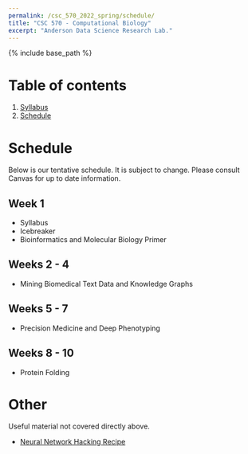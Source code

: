 ```yaml
---
permalink: /csc_570_2022_spring/schedule/
title: "CSC 570 - Computational Biology"
excerpt: "Anderson Data Science Research Lab."
---
```


{% include base_path %}

# Table of contents
1. [Syllabus](/csc_570_2022_spring/)
2. [Schedule](/csc_570_2022_spring/schedule/)

# Schedule
Below is our tentative schedule. It is subject to change. Please consult Canvas for up to date information.

## Week 1
* Syllabus
* Icebreaker
* Bioinformatics and Molecular Biology Primer

## Weeks 2 - 4
* Mining Biomedical Text Data and Knowledge Graphs

## Weeks 5 - 7
* Precision Medicine and Deep Phenotyping

## Weeks 8 - 10
* Protein Folding

# Other
Useful material not covered directly above.
* <a href="http://karpathy.github.io/2019/04/25/recipe/">Neural Network Hacking Recipe</a>

